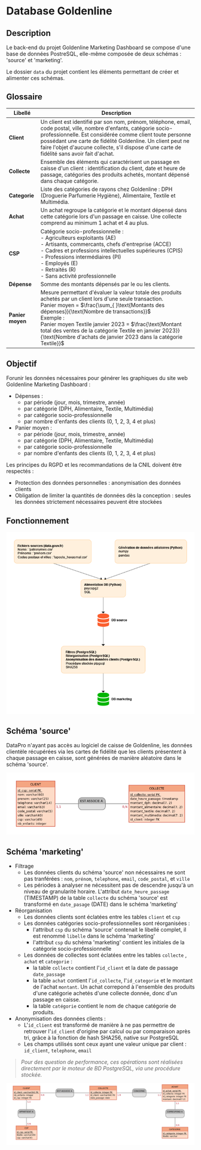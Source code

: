 # Database Goldenline

## Description

Le back-end du projet Goldenline Marketing Dashboard se compose d'une base de données PostreSQL, elle-même composée de deux schémas : 'source' et 'marketing'.

Le dossier `data` du projet contient les éléments permettant de créer et alimenter ces schémas.

## Glossaire

| Libellé | Description |
| --- | --- |
| **Client** | Un client est identifié par son nom, prénom, téléphone, email, code postal, ville, nombre d'enfants, catégorie socio-professionnelle. Est considérée comme client toute personne possédant une carte de fidélité Goldenline. Un client peut ne faire l'objet d'aucune collecte, s'il dispose d'une carte de fidélité sans avoir fait d'achat. |
| **Collecte** | Ensemble des éléments qui caractérisent un passage en caisse d'un client : identification du client, date et heure de passage, catégories des produits achetés, montant dépensé dans chaque catégorie. |
| **Categorie** | Liste des catégories de rayons chez Goldenline : DPH (Droguerie Parfumerie Hygiène), Alimentaire, Textile et Multimédia. |
| **Achat** | Un achat regroupe la catégorie et le montant dépensé dans cette catégorie lors d'un passage en caisse. Une collecte comprend au minimum 1 achat et 4 au plus. |
| **CSP** | Catégorie socio-professionnelle :<br>- Agriculteurs exploitants (AE)<br>- Artisants, commercants, chefs d'entreprise (ACCE)<br>- Cadres et professions intellectuelles supérieures (CPIS)<br>- Professions intermédiaires (PI)<br>- Employés (E)<br>- Retraités (R)<br>- Sans activité professionnelle |
| **Dépense** | Somme des montants dépensés par le ou les clients. |
| **Panier moyen** | Mesure permettant d'évaluer la valeur totale des produits achetés par un client lors d'une seule transaction.<br>Panier moyen = $\frac{\sum_{ }\text{Montants des dépenses}}{\text{Nombre de transactions}}$<br>Exemple :<br>Panier moyen Textile janvier 2023 = $\frac{\text{Montant total des ventes de la catégorie Textile en janvier 2023}}{\text{Nombre d'achats de janvier 2023 dans la catégorie Textile}}$ |


## Objectif

Forunir les données nécessaires pour générer les graphiques du site web Goldenline Marketing Dashboard :

- Dépenses :
  - par période (jour, mois, trimestre, année)
  - par catégorie (DPH, Alimentaire, Textile, Multimédia)
  - par catégorie socio-professionnelle
  - par nombre d'enfants des clients (0, 1, 2, 3, 4 et plus)
- Panier moyen :
  - par période (jour, mois, trimestre, année)
  - par catégorie (DPH, Alimentaire, Textile, Multimédia)
  - par catégorie socio-professionnelle
  - par nombre d'enfants des clients (0, 1, 2, 3, 4 et plus)

Les principes du RGPD et les recommandations de la CNIL doivent être respectés :
- Protection des données personnelles : anonymisation des données clients
- Obligation de limiter la quantités de données dès la conception : seules les données strictement nécessaires peuvent être stockées

## Fonctionnement

<p align="center"><img src="static/img/creation_schemas.png"></p>

## Schéma 'source'

DataPro n'ayant pas accès au logiciel de caisse de Goldenline, les données clientèle récupérées via les cartes de fidélité que les clients présentent à chaque passage en caisse, sont générées de manière aléatoire dans le schéma 'source'.

<p align="center"><img src="static/img/mcd_source.png"></p>

## Schéma 'marketing'

- Filtrage
  - Les données clients du schéma 'source' non nécessaires ne sont pas tranférées : `nom`, `prénom`, `telephone`, `email`, `code_postal`, et `ville`
  - Les périodes à analyser ne nécessitent pas de descendre jusqu'à un niveau de granularité horaire. L'attribut `date_heure_passage` (TIMESTAMP) de la table `collecte` du schéma 'source' est transformé en `date_pasage` (DATE) dans le schéma 'marketing'
- Réorganisation
  - Les données clients sont éclatées entre les tables `client` et `csp`
  - Les données catégories socio-professionnelles sont réorganisées :
    - l'attribut `csp` du schéma 'source' contenait le libellé complet, il est renommé `libelle` dans le schéma 'marketing'
    - l'attribut `csp` du schéma 'marketing' contient les initiales de la catégorie socio-professionnelle
  - Les données de collectes sont éclatées entre les tables `collecte` , `achat` et `categorie` :
    - la table `collecte` contient l'`id_client` et la date de passage `date_passage`
    - la table `achat` contient l'`id_collecte`, l'`id_categorie` et le montant de l'achat `montant`. Un achat correpond à l'ensemble des produits d'une catégorie achetés d'une collecte donnée, donc d'un passage en caisse.
    - la table `catégorie` contient le nom de chaque catégorie de produits.
- Anonymisation des données clients :
  - L'`id_client` est transformé de manière à ne pas permettre de retrouver l'`id_client` d'origine par calcul ou par comparaison après tri, grâce à la fonction de hash SHA256, native sur PostgreSQL
  - Les champs utilisés sont ceux ayant une valeur unique par client : `id_client`, `telephone`, `email` 

> _Pour des question de performance, ces opérations sont réalisées directement par le moteur de BD PostgreSQL, via une procédure stockée._

<p align="center"><img src="static/img/mcd_marketing.png"></p>
